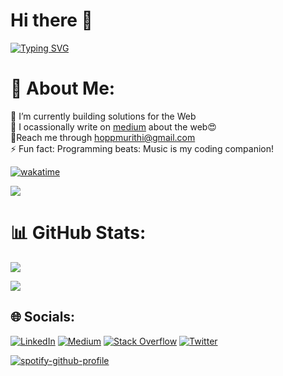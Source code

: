 # Hi there 👋
[![Typing SVG](https://readme-typing-svg.demolab.com/?lines=Thank+you+for+viewing+my+profile🤝;Just+a+Code+athlete)](https://git.io/typing-svg)


# 💫 About Me:
🔭 I’m  currently building solutions for the Web<br>🌱 I ocassionally write on [medium](https://medium.com/@hoppmurithi) about the web😍<br>💬Reach me through hoppmurithi@gmail.com<br>⚡ Fun fact: Programming beats: Music is my coding companion!


<!--START_SECTION:waka-->
[![wakatime](https://wakatime.com/badge/user/be33ca59-cbcb-430d-8f89-4a36b89ac7ce.svg)](https://wakatime.com/@be33ca59-cbcb-430d-8f89-4a36b89ac7ce)
<!--END_SECTION:waka-->
[![](https://visitcount.itsvg.in/api?id=Hopp-Murithi&icon=0&color=0)](https://visitcount.itsvg.in)

# 📊 GitHub Stats:
![](https://github-readme-stats-git-masterrstaa-rickstaa.vercel.app/api?username=Hopp-Murithi&theme=dark&hide_border=false&include_all_commits=true&count_private=true)<br/>


![](https://github-readme-stats.vercel.app/api/top-langs/?username=Hopp-Murithi&theme=dark&hide_border=false&include_all_commits=true&count_private=true&layout=compact)


## 🌐 Socials:
[![LinkedIn](https://img.shields.io/badge/LinkedIn-%230077B5.svg?logo=linkedin&logoColor=white)](https://www.linkedin.com/in/hope-murithi-ab251b211/ ) [![Medium](https://img.shields.io/badge/Medium-12100E?logo=medium&logoColor=white)](https://medium.com/@hoppmurithi )
[![Stack Overflow](https://img.shields.io/badge/-Stackoverflow-FE7A16?logo=stack-overflow&logoColor=white)](https://stackoverflow.com/users/19298433) [![Twitter](https://img.shields.io/badge/Twitter-%231DA1F2.svg?logo=Twitter&logoColor=white)](https://twitter.com/@HoppMwenda) 

[![spotify-github-profile](https://spotify-github-profile.vercel.app/api/view?uid=6rolw348a8mrmtc1mrrrb4ohi&cover_image=true&theme=default&show_offline=false&background_color=0f0f0f&interchange=false&bar_color=4e79b1&bar_color_cover=true)](https://github.com/kittinan/spotify-github-profile)


<!--
**Hopp02/Hopp02** is a ✨ _special_ ✨ repository because its `README.md` (this file) appears on your GitHub profile.

Here are some ideas to get you started:

- 🔭 I’m currently working on ...
- 🌱 I’m currently learning ...
- 👯 I’m looking to collaborate on ...
- 🤔 I’m looking for help with ...
- 💬 Ask me about ...
- 📫 How to reach me: ...
- 😄 Pronouns: ...
- ⚡ Fun fact: ...
-->
